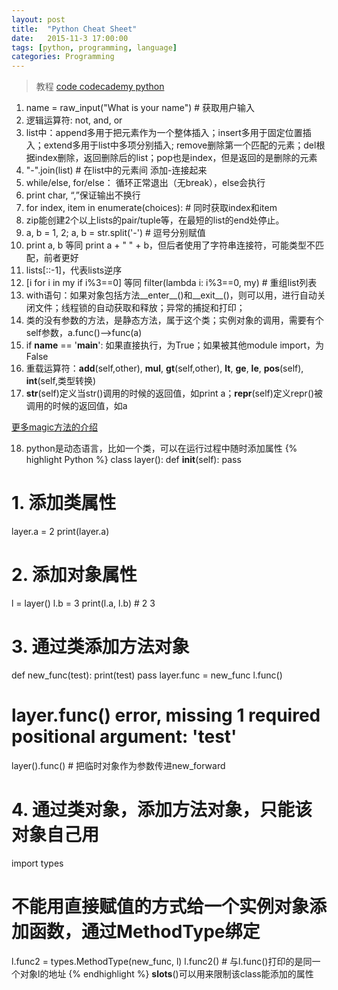 ```yaml
---
layout: post
title:  "Python Cheat Sheet"
date:   2015-11-3 17:00:00
tags: [python, programming, language]
categories: Programming
---
```


> 教程  [code codecademy python][link] 

[link]: https://www.codecademy.com/learn/python

1. name = raw_input("What is your name")   # 获取用户输入
2. 逻辑运算符: not, and, or
3. list中：append多用于把元素作为一个整体插入；insert多用于固定位置插入；extend多用于list中多项分别插入;
   remove删除第一个匹配的元素；del根据index删除，返回删除后的list；pop也是index，但是返回的是删除的元素
4. "-".join(list)  # 在list中的元素间 添加-连接起来
5. while/else, for/else： 循环正常退出（无break），else会执行
6. print char, “,”保证输出不换行
7. for index, item in enumerate(choices): # 同时获取index和item
8. zip能创建2个以上lists的pair/tuple等，在最短的list的end处停止。
9. a, b = 1, 2;  a, b = str.split('-') # 逗号分别赋值
10. print a, b 等同 print a + " " + b，但后者使用了字符串连接符，可能类型不匹配，前者更好
11. lists[::-1]，代表lists逆序
12. [i for i in my if i%3==0] 等同 filter(lambda i: i%3==0, my)  # 重组list列表
13. with语句：如果对象包括方法__enter__()和__exit__()，则可以用，进行自动关闭文件；线程锁的自动获取和释放；异常的捕捉和打印；
14. 类的没有参数的方法，是静态方法，属于这个类；实例对象的调用，需要有个self参数，a.func()-->func(a)
15. if __name__ == '__main__':  如果直接执行，为True；如果被其他module import，为False
16. 重载运算符：__add__(self,other), __mul__, __gt__(self,other), __lt__, __ge__, __le__, __pos__(self), __int__(self,类型转换)
17. __str__(self)定义当str()调用的时候的返回值，如print a；__repr__(self)定义repr()被调用的时候的返回值，如a

[更多magic方法的介绍](http://pycoders-weekly-chinese.readthedocs.io/en/latest/issue6/a-guide-to-pythons-magic-methods.html)

18. python是动态语言，比如一个类，可以在运行过程中随时添加属性
{% highlight Python %}
class layer():
    def __init__(self):
        pass
# 1. 添加类属性
layer.a = 2
print(layer.a)
# 2. 添加对象属性
l = layer()
l.b = 3
print(l.a, l.b) # 2 3
# 3. 通过类添加方法对象
def new_func(test):
    print(test)
    pass
layer.func = new_func
l.func()
# layer.func()  error, missing 1 required positional argument: 'test'
layer().func()  # 把临时对象作为参数传进new_forward
# 4. 通过类对象，添加方法对象，只能该对象自己用
import types
# 不能用直接赋值的方式给一个实例对象添加函数，通过MethodType绑定
l.func2 = types.MethodType(new_func, l)
l.func2()  # 与l.func()打印的是同一个对象l的地址
{% endhighlight %}
__slots__()可以用来限制该class能添加的属性
